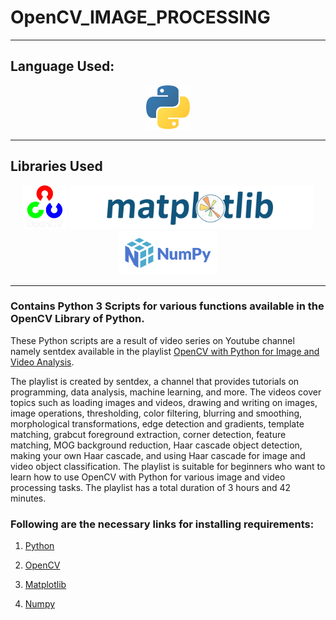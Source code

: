 # OpenCV_IMAGE_PROCESSING

<hr>

## Language Used: 
<div align="center">
<img src="readme/python.png" height=70>
</div>

<hr>


## Libraries Used

<div align="center">
    <img src="readme/opencv.png" height=70>
    <img src="readme/matplotlib.png" height=70>
    <img src="readme/numpy.png" height=70>
</div>

<hr>

### Contains Python 3 Scripts for various functions available in the OpenCV Library of Python. 

These Python scripts are a result of video series on Youtube channel namely sentdex available in the playlist [OpenCV with Python for Image and Video Analysis](https://youtube.com/playlist?list=PLQVvvaa0QuDdttJXlLtAJxJetJcqmqlQq&si=PMxyl7mhrwOLzOwE").

The playlist is created by sentdex, a channel that provides tutorials on programming, data analysis, machine learning, and more. The videos cover topics such as loading images and videos, drawing and writing on images, image operations, thresholding, color filtering, blurring and smoothing, morphological transformations, edge detection and gradients, template matching, grabcut foreground extraction, corner detection, feature matching, MOG background reduction, Haar cascade object detection, making your own Haar cascade, and using Haar cascade for image and video object classification. 
The playlist is suitable for beginners who want to learn how to use OpenCV with Python for various image and video processing tasks. The playlist has a total duration of 3 hours and 42 minutes. 



### Following are the necessary links for installing requirements:


1. [Python](https://www.python.org/downloads/")

2. [OpenCV](https://pypi.org/project/opencv-python/")

3. [Matplotlib](https://matplotlib.org/stable/users/installing/index.html)

4. [Numpy](https://numpy.org/install/)


